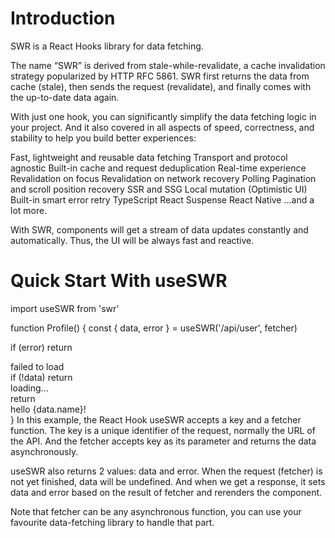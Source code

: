 
# Introduction
SWR is a React Hooks library for data fetching.

The name “SWR” is derived from stale-while-revalidate, a cache invalidation strategy popularized by HTTP RFC 5861. SWR first returns the data from cache (stale), then sends the request (revalidate), and finally comes with the up-to-date data again.

With just one hook, you can significantly simplify the data fetching logic in your project. And it also covered in all aspects of speed, correctness, and stability to help you build better experiences:

Fast, lightweight and reusable data fetching
Transport and protocol agnostic
Built-in cache and request deduplication
Real-time experience
Revalidation on focus
Revalidation on network recovery
Polling
Pagination and scroll position recovery
SSR and SSG
Local mutation (Optimistic UI)
Built-in smart error retry
TypeScript
React Suspense
React Native
...and a lot more.

With SWR, components will get a stream of data updates constantly and automatically. Thus, the UI will be always fast and reactive.
# Quick Start With useSWR

import useSWR from 'swr'

function Profile() {
  const { data, error } = useSWR('/api/user', fetcher)

  if (error) return <div>failed to load</div>
  if (!data) return <div>loading...</div>
  return <div>hello {data.name}!</div>
}
In this example, the React Hook useSWR accepts a key and a fetcher function. The key is a unique identifier of the request, normally the URL of the API. And the fetcher accepts key as its parameter and returns the data asynchronously.

useSWR also returns 2 values: data and error. When the request (fetcher) is not yet finished, data will be undefined. And when we get a response, it sets data and error based on the result of fetcher and rerenders the component.

Note that fetcher can be any asynchronous function, you can use your favourite data-fetching library to handle that part.
